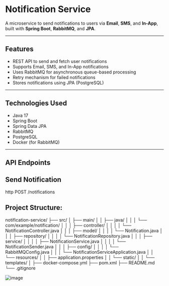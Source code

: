 # Notification Service

A microservice to send notifications to users via **Email**, **SMS**, and **In-App**, built with **Spring Boot**, **RabbitMQ**, and **JPA**.

---

## Features

- REST API to send and fetch user notifications
- Supports Email, SMS, and In-App notifications
-  Uses RabbitMQ for asynchronous queue-based processing
- Retry mechanism for failed notifications
- Stores notifications using JPA (PostgreSQL)

---

## Technologies Used

- Java 17
- Spring Boot
- Spring Data JPA
- RabbitMQ
- PostgreSQL
- Docker (for RabbitMQ)

---

##  API Endpoints

## Send Notification

http
POST /notifications


## Project Structure:
notification-service/
├── src/
│   ├── main/
│   │   ├── java/
│   │   │   └── com/example/notification/
│   │   │       ├── controller/
│   │   │       │   └── NotificationController.java
│   │   │       ├── model/
│   │   │       │   └── Notification.java
│   │   │       ├── repository/
│   │   │       │   └── NotificationRepository.java
│   │   │       ├── service/
│   │   │       │   ├── NotificationService.java
│   │   │       │   └── NotificationSender.java
│   │   │       ├── config/
│   │   │       │   └── RabbitMQConfig.java
│   │   │       └── NotificationServiceApplication.java
│   │   └── resources/
│   │       ├── application.properties
│   │       └── static/
│   │       └── templates/
│
├── docker-compose.yml
├── pom.xml
├── README.md
└── .gitignore


![image](https://github.com/user-attachments/assets/9b3be9c0-d8c7-4877-a633-878ed06529af)
